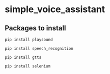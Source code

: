 # simple_voice_assistant

## Packages to install

`pip install playsound`

`pip install speech_recognition`

`pip install gtts`

`pip install selenium`
